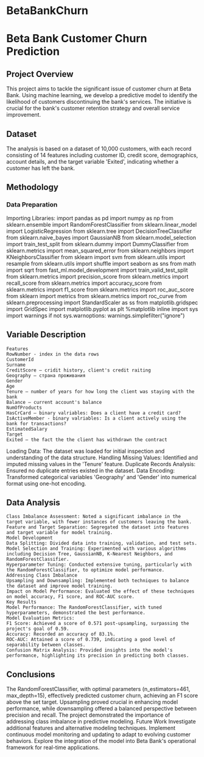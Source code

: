 # BetaBankChurn

# Beta Bank Customer Churn Prediction

## Project Overview
This project aims to tackle the significant issue of customer churn at Beta Bank. Using machine learning, we develop a predictive model to identify the likelihood of customers discontinuing the bank's services. The initiative is crucial for the bank's customer retention strategy and overall service improvement.

## Dataset
The analysis is based on a dataset of 10,000 customers, with each record consisting of 14 features including customer ID, credit score, demographics, account details, and the target variable 'Exited', indicating whether a customer has left the bank.

## Methodology

### Data Preparation
Importing Libraries:
    import pandas as pd
    import numpy as np
    from sklearn.ensemble import RandomForestClassifier
    from sklearn.linear_model import LogisticRegression
    from sklearn.tree import DecisionTreeClassifier
    from sklearn.naive_bayes import GaussianNB
    from sklearn.model_selection import train_test_split
    from sklearn.dummy import DummyClassifier
    from sklearn.metrics import mean_squared_error
    from sklearn.neighbors import KNeighborsClassifier
    from sklearn import svm
    from sklearn.utils import resample
    from sklearn.utils import shuffle
    import seaborn as sns
    from math import sqrt
    from fast_ml.model_development import train_valid_test_split
    from sklearn.metrics import precision_score
    from sklearn.metrics import recall_score
    from sklearn.metrics import accuracy_score
    from sklearn.metrics import f1_score
    from sklearn.metrics import roc_auc_score
    from sklearn import metrics
    from sklearn.metrics import roc_curve
    from sklearn.preprocessing import StandardScaler as ss
    from matplotlib.gridspec import GridSpec
    import matplotlib.pyplot as plt
    %matplotlib inline
    import sys
    import warnings
    if not sys.warnoptions:
    warnings.simplefilter("ignore")

## Variable Description 

    Features
    RowNumber - index in the data rows
    CustomerId
    Surname
    CreditScore — cridit history, client's credit raiting
    Geography — страна проживания
    Gender
    Age
    Tenure — number of years for how long the client was staying with the bank
    Balance — current account's balance
    NumOfProducts
    HasCrCard — binary valriables: Does a client have a credit card?
    IsActiveMember - binary valriables: Is a client actively using the bank for transactions?
    EstimatedSalary
    Target
    Exited — the fact the the client has withdrawn the contract

Loading Data: The dataset was loaded for initial inspection and understanding of the data structure.
Handling Missing Values: Identified and imputed missing values in the 'Tenure' feature.
Duplicate Records Analysis: Ensured no duplicate entries existed in the dataset.
Data Encoding: Transformed categorical variables 'Geography' and 'Gender' into numerical format using one-hot encoding.

## Data Analysis

    Class Imbalance Assessment: Noted a significant imbalance in the target variable, with fewer instances of customers leaving the bank.
    Feature and Target Separation: Segregated the dataset into features and target variable for model training.
    Model Development
    Data Splitting: Divided data into training, validation, and test sets.
    Model Selection and Training: Experimented with various algorithms including Decision Tree, GaussianNB, K-Nearest Neighbors, and RandomForestClassifier.
    Hyperparameter Tuning: Conducted extensive tuning, particularly with the RandomForestClassifier, to optimize model performance.
    Addressing Class Imbalance
    Upsampling and Downsampling: Implemented both techniques to balance the dataset and improve model training.
    Impact on Model Performance: Evaluated the effect of these techniques on model accuracy, F1 score, and ROC-AUC score.
    Key Results
    Model Performance: The RandomForestClassifier, with tuned hyperparameters, demonstrated the best performance.
    Model Evaluation Metrics:
    F1 Score: Achieved a score of 0.571 post-upsampling, surpassing the project's goal of 0.59.
    Accuracy: Recorded an accuracy of 83.1%.
    ROC-AUC: Attained a score of 0.739, indicating a good level of separability between classes.
    Confusion Matrix Analysis: Provided insights into the model's performance, highlighting its precision in predicting both classes.

## Conclusions

The RandomForestClassifier, with optimal parameters (n_estimators=461, max_depth=15), effectively predicted customer churn, achieving an F1 score above the set target.
Upsampling proved crucial in enhancing model performance, while downsampling offered a balanced perspective between precision and recall.
The project demonstrated the importance of addressing class imbalance in predictive modeling.
Future Work
Investigate additional features and alternative modeling techniques.
Implement continuous model monitoring and updating to adapt to evolving customer behaviors.
Explore the integration of the model into Beta Bank's operational framework for real-time applications.
